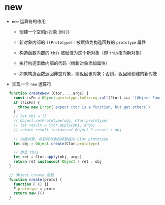 # new

- `new` 运算符的作用

  - 创建一个空的js对象 (`即{}`)

  - 新对象内部的 `[[Prototype]]` 被赋值为构造函数的 `prototype` 属性

  - 构造函数内部的 `this` 被赋值为这个新对象（即 `this`指向新对象）

  - 执行构造函数内部的代码（给新对象添加属性）

  - 如果构造函数返回非空对象，则返回该对象；否则，返回刚创建的新对象


- 实现一个 `new` 运算符
```js
  function createNew (Ctor, ...args) {
    const isFn = Object.prototype.toString.call(Ctor) === '[Object Function]'
    if (!isFn) {
      throw new Error(`expect Ctor is a function, but get others`)
    }
    // let obj = {}
    // Object.setPrototype(obj, Ctor.prototype)
    // let result = Ctor.apply(obj, args)
    // return result instanceof Object ? result : obj
    
    // 创建对象，并且将对象的原型指向 Ctor.prototype
    let obj = Object.create(Ctor.prototype)

    // 绑定 this
    let ret = Ctor.apply(obj, args)
    return ret instanceof Object ? ret : obj
  }

  // Object.create 函数
  function create(proto) {
    function F () {}
    F.prototype = proto
    return new F()
  }

```
